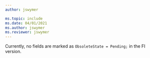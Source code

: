 ```yaml
---
author: jswymer

ms.topic: include
ms.date: 04/01/2021
ms.author: jswymer
ms.reviewer: jswymer
---
```

Currently, no fields are marked as `ObsoleteState = Pending;` in the FI version.
